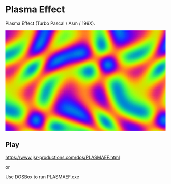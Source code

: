 # Plasma Effect

Plasma Effect (Turbo Pascal / Asm / 199X).

![Screenshot0](/PlasmaEffect/Screenshots/screenshot0.jpg)


## Play

https://www.jsr-productions.com/dos/PLASMAEF.html

or

Use DOSBox to run PLASMAEF.exe
